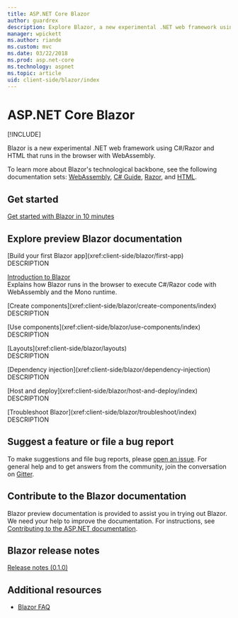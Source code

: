 ```yaml
---
title: ASP.NET Core Blazor
author: guardrex
description: Explore Blazor, a new experimental .NET web framework using C#/Razor and HTML that runs in the browser with WebAssembly.
manager: wpickett
ms.author: riande
ms.custom: mvc
ms.date: 03/22/2018
ms.prod: asp.net-core
ms.technology: aspnet
ms.topic: article
uid: client-side/blazor/index
---
```

# ASP.NET Core Blazor

[!INCLUDE[](~/includes/blazor-preview-notice.md)]

Blazor is a new experimental .NET web framework using C#/Razor and HTML that runs in the browser with WebAssembly.

To learn more about Blazor's technological backbone, see the following documentation sets: [WebAssembly](http://webassembly.org/), [C# Guide](/dotnet/csharp/), [Razor](xref:mvc/views/razor), and [HTML](https://www.w3.org/html/).

## Get started

[Get started with Blazor in 10 minutes](https://www.microsoft.com/net/web/blazor/get-started)

## Explore preview Blazor documentation

\[Build your first Blazor app](xref:client-side/blazor/first-app)  
DESCRIPTION

[Introduction to Blazor](xref:client-side/blazor/introduction/index)  
Explains how Blazor runs in the browser to execute C#/Razor code with WebAssembly and the Mono runtime.

\[Create components](xref:client-side/blazor/create-components/index)  
DESCRIPTION

\[Use components](xref:client-side/blazor/use-components/index)  
DESCRIPTION

\[Layouts](xref:client-side/blazor/layouts)  
DESCRIPTION

\[Dependency injection](xref:client-side/blazor/dependency-injection)  
DESCRIPTION

\[Host and deploy](xref:client-side/blazor/host-and-deploy/index)  
DESCRIPTION

\[Troubleshoot Blazor](xref:client-side/blazor/troubleshoot/index)  
DESCRIPTION

## Suggest a feature or file a bug report

To make suggestions and file bug reports, please [open an issue](https://github.com/aspnet/Blazor/issues/new). For general help and to get answers from the community, join the conversation on [Gitter](https://gitter.im/aspnet/Blazor).

## Contribute to the Blazor documentation

Blazor preview documentation is provided to assist you in trying out Blazor. We need your help to improve the documentation. For instructions, see [Contributing to the ASP.NET documentation](https://github.com/aspnet/Docs/blob/master/CONTRIBUTING.md).

## Blazor release notes

[Release notes (0.1.0)](https://github.com/aspnet/blazor/tag/0.1.0)

## Additional resources

* [Blazor FAQ](https://github.com/aspnet/Blazor/wiki/FAQ)
